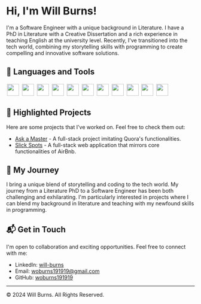 # Hi, I'm Will Burns!

I'm a Software Engineer with a unique background in Literature. I have a PhD in Literature with a Creative Dissertation and a rich experience in teaching English at the university level. Recently, I've transitioned into the tech world, combining my storytelling skills with programming to create compelling and innovative software solutions.


## 🚀 Languages and Tools

<p>
  <img src="https://cdn.jsdelivr.net/gh/devicons/devicon/icons/javascript/javascript-original.svg" height="32" width="32" style="background-color:white; padding:2px;"/>
  <img src="https://cdn.jsdelivr.net/gh/devicons/devicon/icons/react/react-original.svg" height="32" width="32" style="background-color:white; padding:2px;"/>
  <img src="https://cdn.jsdelivr.net/gh/devicons/devicon/icons/python/python-original.svg" height="32" width="32" style="background-color:white; padding:2px;"/>
  <img src="https://cdn.jsdelivr.net/gh/devicons/devicon/icons/redux/redux-original.svg" height="32" width="32" style="background-color:white; padding:2px;"/>
  <img src="https://cdn.jsdelivr.net/gh/devicons/devicon/icons/sqlalchemy/sqlalchemy-original.svg" height="32" width="32" style="color:white; padding:2px;"/>
  <img src="https://cdn.jsdelivr.net/gh/devicons/devicon/icons/sequelize/sequelize-original-wordmark.svg" height="32" width="32" style="background-color:white; padding:2px;"/>
  <img src="https://cdn.jsdelivr.net/gh/devicons/devicon/icons/express/express-original-wordmark.svg" height="32" width="32" style="background-color:white; padding:2px;"/>
  <img src="https://cdn.jsdelivr.net/gh/devicons/devicon/icons/git/git-original-wordmark.svg" height="32" width="32" style="background-color:white; padding:2px;"/>
  <img src="https://cdn.jsdelivr.net/gh/devicons/devicon/icons/github/github-original-wordmark.svg" height="32" width="32" style="background-color:white; padding:2px;"/>
  <img src="https://cdn.jsdelivr.net/gh/devicons/devicon/icons/postgresql/postgresql-original-wordmark.svg" height="32" width="32" style="background-color:white; padding:2px;"/>
  <img src="https://cdn.jsdelivr.net/gh/devicons/devicon/icons/docker/docker-original-wordmark.svg" height="32" width="32" style="background-color:white; padding:2px;"/>
</p>






## 📌 Highlighted Projects
Here are some projects that I've worked on. Feel free to check them out:

- [Ask a Master](https://ask-a-master.onrender.com/login) - A full-stack project imitating Quora's functionalities. 
- [Slick Spots](https://slick-spots.onrender.com) - A full-stack web application that mirrors core functionalities of AirBnb.

## 📖 My Journey
I bring a unique blend of storytelling and coding to the tech world. My journey from a Literature PhD to a Software Engineer has been both challenging and exhilarating. I'm particularly interested in projects where I can blend my background in literature and teaching with my newfound skills in programming.

## 📬 Get in Touch
I'm open to collaboration and exciting opportunities. Feel free to connect with me:

- LinkedIn: [will-burns](https://www.linkedin.com/in/will-burns-905a222a5/)
- Email: [woburns191919@gmail.com](mailto:woburns191919@gmail.com)
- GitHub: [woburns191919](https://github.com/woburns191919)

---

© 2024 Will Burns. All Rights Reserved.
